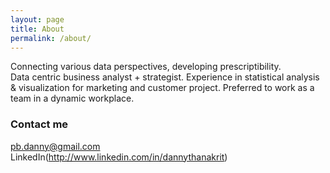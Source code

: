 ```yaml
---
layout: page
title: About
permalink: /about/
---
```


Connecting various data perspectives, developing prescriptibility.  
Data centric business analyst + strategist. Experience in statistical analysis & visualization for marketing and customer project. Preferred to work as a team in a dynamic workplace.  

### Contact me

[pb.danny@gmail.com](mailto:pb.dany@gmail.com)  
LinkedIn(http://www.linkedin.com/in/dannythanakrit)
